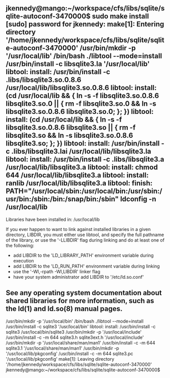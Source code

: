 jkennedy@mango:~/workspace/cfs/libs/sqlite/sqlite-autoconf-3470000$ sudo make install
[sudo] password for jkennedy: 
make[1]: Entering directory '/home/jkennedy/workspace/cfs/libs/sqlite/sqlite-autoconf-3470000'
 /usr/bin/mkdir -p '/usr/local/lib'
 /bin/bash ./libtool   --mode=install /usr/bin/install -c   libsqlite3.la '/usr/local/lib'
libtool: install: /usr/bin/install -c .libs/libsqlite3.so.0.8.6 /usr/local/lib/libsqlite3.so.0.8.6
libtool: install: (cd /usr/local/lib && { ln -s -f libsqlite3.so.0.8.6 libsqlite3.so.0 || { rm -f libsqlite3.so.0 && ln -s libsqlite3.so.0.8.6 libsqlite3.so.0; }; })
libtool: install: (cd /usr/local/lib && { ln -s -f libsqlite3.so.0.8.6 libsqlite3.so || { rm -f libsqlite3.so && ln -s libsqlite3.so.0.8.6 libsqlite3.so; }; })
libtool: install: /usr/bin/install -c .libs/libsqlite3.lai /usr/local/lib/libsqlite3.la
libtool: install: /usr/bin/install -c .libs/libsqlite3.a /usr/local/lib/libsqlite3.a
libtool: install: chmod 644 /usr/local/lib/libsqlite3.a
libtool: install: ranlib /usr/local/lib/libsqlite3.a
libtool: finish: PATH="/usr/local/sbin:/usr/local/bin:/usr/sbin:/usr/bin:/sbin:/bin:/snap/bin:/sbin" ldconfig -n /usr/local/lib
----------------------------------------------------------------------
Libraries have been installed in:
   /usr/local/lib

If you ever happen to want to link against installed libraries
in a given directory, LIBDIR, you must either use libtool, and
specify the full pathname of the library, or use the '-LLIBDIR'
flag during linking and do at least one of the following:
   - add LIBDIR to the 'LD_LIBRARY_PATH' environment variable
     during execution
   - add LIBDIR to the 'LD_RUN_PATH' environment variable
     during linking
   - use the '-Wl,-rpath -Wl,LIBDIR' linker flag
   - have your system administrator add LIBDIR to '/etc/ld.so.conf'

See any operating system documentation about shared libraries for
more information, such as the ld(1) and ld.so(8) manual pages.
----------------------------------------------------------------------
 /usr/bin/mkdir -p '/usr/local/bin'
  /bin/bash ./libtool   --mode=install /usr/bin/install -c sqlite3 '/usr/local/bin'
libtool: install: /usr/bin/install -c sqlite3 /usr/local/bin/sqlite3
 /usr/bin/mkdir -p '/usr/local/include'
 /usr/bin/install -c -m 644 sqlite3.h sqlite3ext.h '/usr/local/include'
 /usr/bin/mkdir -p '/usr/local/share/man/man1'
 /usr/bin/install -c -m 644 sqlite3.1 '/usr/local/share/man/man1'
 /usr/bin/mkdir -p '/usr/local/lib/pkgconfig'
 /usr/bin/install -c -m 644 sqlite3.pc '/usr/local/lib/pkgconfig'
make[1]: Leaving directory '/home/jkennedy/workspace/cfs/libs/sqlite/sqlite-autoconf-3470000'
jkennedy@mango:~/workspace/cfs/libs/sqlite/sqlite-autoconf-3470000$ 

